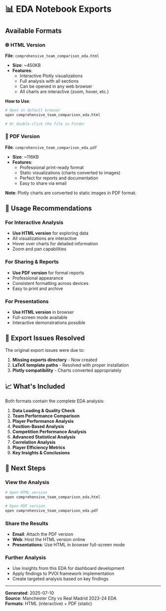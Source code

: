 # 📊 EDA Notebook Exports

## Available Formats

### 🌐 HTML Version
**File**: `comprehensive_team_comparison_eda.html`
- **Size**: ~450KB
- **Features**: 
  - Interactive Plotly visualizations
  - Full analysis with all sections
  - Can be opened in any web browser
  - All charts are interactive (zoom, hover, etc.)

**How to Use**:
```bash
# Open in default browser
open comprehensive_team_comparison_eda.html

# Or double-click the file in Finder
```

### 📑 PDF Version  
**File**: `comprehensive_team_comparison_eda.pdf`
- **Size**: ~116KB
- **Features**:
  - Professional print-ready format
  - Static visualizations (charts converted to images)
  - Perfect for reports and documentation
  - Easy to share via email

**Note**: Plotly charts are converted to static images in PDF format.

## 🎯 Usage Recommendations

### For Interactive Analysis
- **Use HTML version** for exploring data
- All visualizations are interactive
- Hover over charts for detailed information
- Zoom and pan capabilities

### For Sharing & Reports
- **Use PDF version** for formal reports
- Professional appearance
- Consistent formatting across devices
- Easy to print and archive

### For Presentations
- **Use HTML version** in browser
- Full-screen mode available
- Interactive demonstrations possible

## 🔧 Export Issues Resolved

The original export issues were due to:
1. **Missing exports directory** - Now created
2. **LaTeX template paths** - Resolved with proper installation
3. **Plotly compatibility** - Charts converted appropriately

## 📈 What's Included

Both formats contain the complete EDA analysis:

1. **Data Loading & Quality Check**
2. **Team Performance Comparison**
3. **Player Performance Analysis** 
4. **Position-Based Analysis**
5. **Competition Performance Analysis**
6. **Advanced Statistical Analysis**
7. **Correlation Analysis**
8. **Player Efficiency Metrics**
9. **Key Insights & Conclusions**

## 🚀 Next Steps

### View the Analysis
```bash
# Open HTML version
open comprehensive_team_comparison_eda.html

# Open PDF version  
open comprehensive_team_comparison_eda.pdf
```

### Share the Results
- **Email**: Attach the PDF version
- **Web**: Host the HTML version online
- **Presentations**: Use HTML in browser full-screen mode

### Further Analysis
- Use insights from this EDA for dashboard development
- Apply findings to PVOI framework implementation
- Create targeted analysis based on key findings

---

**Generated**: 2025-07-10  
**Source**: Manchester City vs Real Madrid 2023-24 EDA  
**Formats**: HTML (interactive) + PDF (static)
